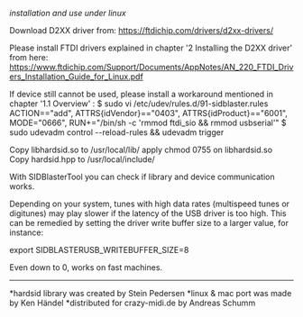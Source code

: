 *installation and use under linux*

Download D2XX driver from:
https://ftdichip.com/drivers/d2xx-drivers/

Please install FTDI drivers explained in chapter '2 Installing the D2XX driver' from here:
https://www.ftdichip.com/Support/Documents/AppNotes/AN_220_FTDI_Drivers_Installation_Guide_for_Linux.pdf

If device still cannot be used, please install a workaround mentioned in chapter '1.1 Overview' :
$ sudo vi /etc/udev/rules.d/91-sidblaster.rules
ACTION=="add", ATTRS{idVendor}=="0403", ATTRS{idProduct}=="6001", MODE="0666",  RUN+="/bin/sh -c 'rmmod ftdi_sio && rmmod usbserial'"
$ sudo udevadm control --reload-rules && udevadm trigger

Copy libhardsid.so to /usr/local/lib/
apply chmod 0755 on libhardsid.so
Copy hardsid.hpp to /usr/local/include/

With SIDBlasterTool you can check if library and device communication works.

Depending on your system, tunes with high data rates (multispeed tunes or digitunes) may 
play slower if the latency of the USB driver is too high. This can be remedied by setting
the driver write buffer size to a larger value, for instance:

export SIDBLASTERUSB_WRITEBUFFER_SIZE=8

Even down to 0, works on fast machines.

---
*hardsid library was created by Stein Pedersen
*linux & mac port was made by Ken Händel
*distributed for crazy-midi.de by Andreas Schumm